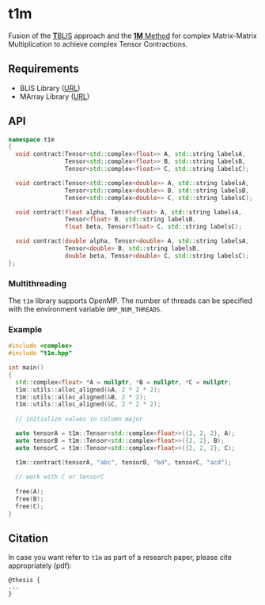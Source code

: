 # t1m

Fusion of the [**T**BLIS](https://github.com/devinamatthews/tblis) approach and the [**1M** Method](https://www.cs.utexas.edu/users/flame/pubs/blis6_toms_rev2.pdf) for complex Matrix-Matrix Multiplication to achieve complex Tensor Contractions. 

## Requirements

- BLIS Library ([URL](https://github.com/flame/blis))
- MArray Library ([URL](https://github.com/devinamatthews/marray))


## API 

```cpp
namespace t1m
{
  void contract(Tensor<std::complex<float>> A, std::string labelsA,
                Tensor<std::complex<float>> B, std::string labelsB,
                Tensor<std::complex<float>> C, std::string labelsC);

  void contract(Tensor<std::complex<double>> A, std::string labelsA,
                Tensor<std::complex<double>> B, std::string labelsB,
                Tensor<std::complex<double>> C, std::string labelsC);

  void contract(float alpha, Tensor<float> A, std::string labelsA,
                Tensor<float> B, std::string labelsB,
                float beta, Tensor<float> C, std::string labelsC);

  void contract(double alpha, Tensor<double> A, std::string labelsA,
                Tensor<double> B, std::string labelsB,
                double beta, Tensor<double> C, std::string labelsC);
};
```

### Multithreading 

The `t1m` library supports OpenMP. The number of threads can be specified with the environment variable `OMP_NUM_THREADS`.

### Example

```cpp
#include <complex>
#include "t1m.hpp"

int main() 
{
  std::complex<float> *A = nullptr, *B = nullptr, *C = nullptr;
  t1m::utils::alloc_aligned(&A, 2 * 2 * 2);
  t1m::utils::alloc_aligned(&B, 2 * 2);
  t1m::utils::alloc_aligned(&C, 2 * 2 * 2);
  
  // initialize values in column major

  auto tensorA = t1m::Tensor<std::complex<float>>({2, 2, 2}, A);
  auto tensorB = t1m::Tensor<std::complex<float>>({2, 2}, B);
  auto tensorC = t1m::Tensor<std::complex<float>>({2, 2, 2}, C);

  t1m::contract(tensorA, "abc", tensorB, "bd", tensorC, "acd");
  
  // work with C or tensorC
  
  free(A);
  free(B);
  free(C);
}
```

## Citation

In case you want refer to `t1m` as part of a research paper, please cite appropriately (pdf):

```text.bibtex
@thesis {
...
}
